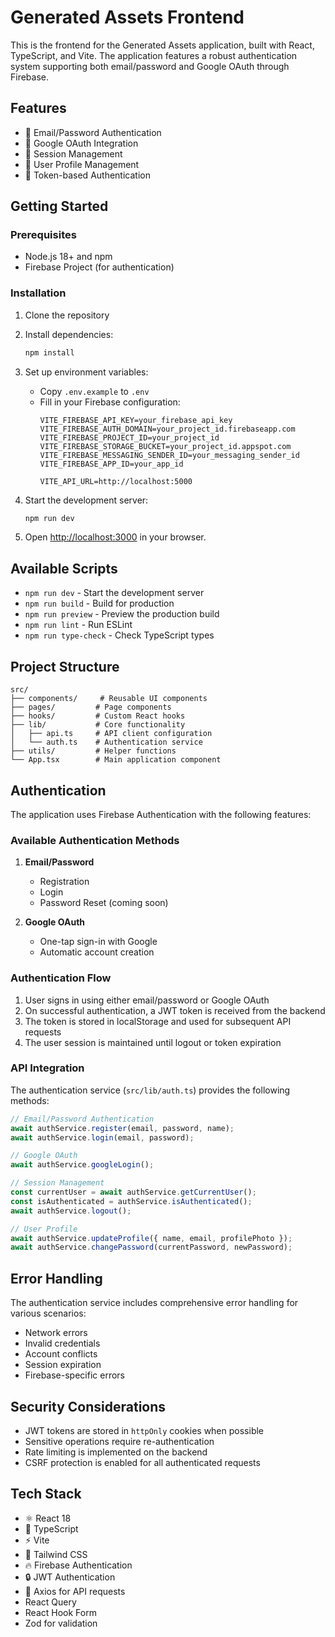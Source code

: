 # Generated Assets Frontend

This is the frontend for the Generated Assets application, built with React, TypeScript, and Vite. The application features a robust authentication system supporting both email/password and Google OAuth through Firebase.

## Features

- 🔐 Email/Password Authentication
- 🔑 Google OAuth Integration
- 🔄 Session Management
- 👤 User Profile Management
- 🔄 Token-based Authentication

## Getting Started

### Prerequisites
- Node.js 18+ and npm
- Firebase Project (for authentication)

### Installation

1. Clone the repository
2. Install dependencies:
   ```bash
   npm install
   ```

3. Set up environment variables:
   - Copy `.env.example` to `.env`
   - Fill in your Firebase configuration:
     ```
     VITE_FIREBASE_API_KEY=your_firebase_api_key
     VITE_FIREBASE_AUTH_DOMAIN=your_project_id.firebaseapp.com
     VITE_FIREBASE_PROJECT_ID=your_project_id
     VITE_FIREBASE_STORAGE_BUCKET=your_project_id.appspot.com
     VITE_FIREBASE_MESSAGING_SENDER_ID=your_messaging_sender_id
     VITE_FIREBASE_APP_ID=your_app_id
     
     VITE_API_URL=http://localhost:5000
     ```

4. Start the development server:
   ```bash
   npm run dev
   ```

5. Open [http://localhost:3000](http://localhost:3000) in your browser.

## Available Scripts

- `npm run dev` - Start the development server
- `npm run build` - Build for production
- `npm run preview` - Preview the production build
- `npm run lint` - Run ESLint
- `npm run type-check` - Check TypeScript types

## Project Structure

```
src/
├── components/     # Reusable UI components
├── pages/         # Page components
├── hooks/         # Custom React hooks
├── lib/           # Core functionality
│   ├── api.ts     # API client configuration
│   └── auth.ts    # Authentication service
├── utils/         # Helper functions
└── App.tsx        # Main application component
```

## Authentication

The application uses Firebase Authentication with the following features:

### Available Authentication Methods

1. **Email/Password**
   - Registration
   - Login
   - Password Reset (coming soon)

2. **Google OAuth**
   - One-tap sign-in with Google
   - Automatic account creation

### Authentication Flow

1. User signs in using either email/password or Google OAuth
2. On successful authentication, a JWT token is received from the backend
3. The token is stored in localStorage and used for subsequent API requests
4. The user session is maintained until logout or token expiration

### API Integration

The authentication service (`src/lib/auth.ts`) provides the following methods:

```typescript
// Email/Password Authentication
await authService.register(email, password, name);
await authService.login(email, password);

// Google OAuth
await authService.googleLogin();

// Session Management
const currentUser = await authService.getCurrentUser();
const isAuthenticated = authService.isAuthenticated();
await authService.logout();

// User Profile
await authService.updateProfile({ name, email, profilePhoto });
await authService.changePassword(currentPassword, newPassword);
```

## Error Handling

The authentication service includes comprehensive error handling for various scenarios:
- Network errors
- Invalid credentials
- Account conflicts
- Session expiration
- Firebase-specific errors

## Security Considerations

- JWT tokens are stored in `httpOnly` cookies when possible
- Sensitive operations require re-authentication
- Rate limiting is implemented on the backend
- CSRF protection is enabled for all authenticated requests

## Tech Stack

- ⚛️ React 18
- 🔷 TypeScript
- ⚡ Vite
- 🎨 Tailwind CSS
- 🔥 Firebase Authentication
- 🔒 JWT Authentication
- 🔄 Axios for API requests
- React Query
- React Hook Form
- Zod for validation

